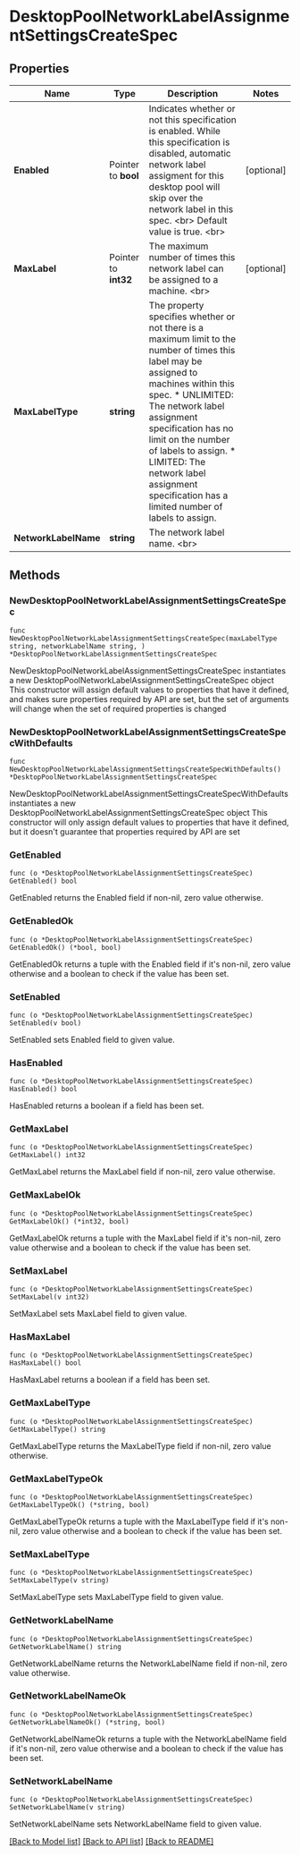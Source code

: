 # DesktopPoolNetworkLabelAssignmentSettingsCreateSpec

## Properties

Name | Type | Description | Notes
------------ | ------------- | ------------- | -------------
**Enabled** | Pointer to **bool** | Indicates whether or not this specification is enabled. While this specification is disabled, automatic network label assigment for this desktop pool will skip over the network label in this spec. &lt;br&gt; Default value is true. &lt;br&gt; | [optional] 
**MaxLabel** | Pointer to **int32** | The maximum number of times this network label can be assigned to a machine. &lt;br&gt; | [optional] 
**MaxLabelType** | **string** | The property specifies whether or not there is a maximum limit to the number of times this label may be assigned to machines within this spec. * UNLIMITED: The network label assignment specification has no limit on the number of labels to assign. * LIMITED: The network label assignment specification has a limited number of labels to assign. | 
**NetworkLabelName** | **string** | The network label name. &lt;br&gt; | 

## Methods

### NewDesktopPoolNetworkLabelAssignmentSettingsCreateSpec

`func NewDesktopPoolNetworkLabelAssignmentSettingsCreateSpec(maxLabelType string, networkLabelName string, ) *DesktopPoolNetworkLabelAssignmentSettingsCreateSpec`

NewDesktopPoolNetworkLabelAssignmentSettingsCreateSpec instantiates a new DesktopPoolNetworkLabelAssignmentSettingsCreateSpec object
This constructor will assign default values to properties that have it defined,
and makes sure properties required by API are set, but the set of arguments
will change when the set of required properties is changed

### NewDesktopPoolNetworkLabelAssignmentSettingsCreateSpecWithDefaults

`func NewDesktopPoolNetworkLabelAssignmentSettingsCreateSpecWithDefaults() *DesktopPoolNetworkLabelAssignmentSettingsCreateSpec`

NewDesktopPoolNetworkLabelAssignmentSettingsCreateSpecWithDefaults instantiates a new DesktopPoolNetworkLabelAssignmentSettingsCreateSpec object
This constructor will only assign default values to properties that have it defined,
but it doesn't guarantee that properties required by API are set

### GetEnabled

`func (o *DesktopPoolNetworkLabelAssignmentSettingsCreateSpec) GetEnabled() bool`

GetEnabled returns the Enabled field if non-nil, zero value otherwise.

### GetEnabledOk

`func (o *DesktopPoolNetworkLabelAssignmentSettingsCreateSpec) GetEnabledOk() (*bool, bool)`

GetEnabledOk returns a tuple with the Enabled field if it's non-nil, zero value otherwise
and a boolean to check if the value has been set.

### SetEnabled

`func (o *DesktopPoolNetworkLabelAssignmentSettingsCreateSpec) SetEnabled(v bool)`

SetEnabled sets Enabled field to given value.

### HasEnabled

`func (o *DesktopPoolNetworkLabelAssignmentSettingsCreateSpec) HasEnabled() bool`

HasEnabled returns a boolean if a field has been set.

### GetMaxLabel

`func (o *DesktopPoolNetworkLabelAssignmentSettingsCreateSpec) GetMaxLabel() int32`

GetMaxLabel returns the MaxLabel field if non-nil, zero value otherwise.

### GetMaxLabelOk

`func (o *DesktopPoolNetworkLabelAssignmentSettingsCreateSpec) GetMaxLabelOk() (*int32, bool)`

GetMaxLabelOk returns a tuple with the MaxLabel field if it's non-nil, zero value otherwise
and a boolean to check if the value has been set.

### SetMaxLabel

`func (o *DesktopPoolNetworkLabelAssignmentSettingsCreateSpec) SetMaxLabel(v int32)`

SetMaxLabel sets MaxLabel field to given value.

### HasMaxLabel

`func (o *DesktopPoolNetworkLabelAssignmentSettingsCreateSpec) HasMaxLabel() bool`

HasMaxLabel returns a boolean if a field has been set.

### GetMaxLabelType

`func (o *DesktopPoolNetworkLabelAssignmentSettingsCreateSpec) GetMaxLabelType() string`

GetMaxLabelType returns the MaxLabelType field if non-nil, zero value otherwise.

### GetMaxLabelTypeOk

`func (o *DesktopPoolNetworkLabelAssignmentSettingsCreateSpec) GetMaxLabelTypeOk() (*string, bool)`

GetMaxLabelTypeOk returns a tuple with the MaxLabelType field if it's non-nil, zero value otherwise
and a boolean to check if the value has been set.

### SetMaxLabelType

`func (o *DesktopPoolNetworkLabelAssignmentSettingsCreateSpec) SetMaxLabelType(v string)`

SetMaxLabelType sets MaxLabelType field to given value.


### GetNetworkLabelName

`func (o *DesktopPoolNetworkLabelAssignmentSettingsCreateSpec) GetNetworkLabelName() string`

GetNetworkLabelName returns the NetworkLabelName field if non-nil, zero value otherwise.

### GetNetworkLabelNameOk

`func (o *DesktopPoolNetworkLabelAssignmentSettingsCreateSpec) GetNetworkLabelNameOk() (*string, bool)`

GetNetworkLabelNameOk returns a tuple with the NetworkLabelName field if it's non-nil, zero value otherwise
and a boolean to check if the value has been set.

### SetNetworkLabelName

`func (o *DesktopPoolNetworkLabelAssignmentSettingsCreateSpec) SetNetworkLabelName(v string)`

SetNetworkLabelName sets NetworkLabelName field to given value.



[[Back to Model list]](../README.md#documentation-for-models) [[Back to API list]](../README.md#documentation-for-api-endpoints) [[Back to README]](../README.md)


